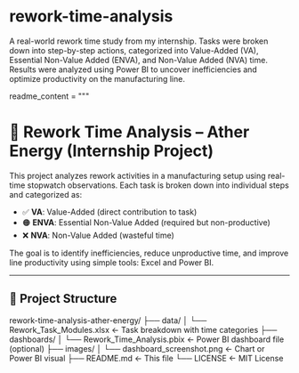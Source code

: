 # rework-time-analysis
A real-world rework time study from my internship. Tasks were broken down into step-by-step actions, categorized into Value-Added (VA), Essential Non-Value Added (ENVA), and Non-Value Added (NVA) time. Results were analyzed using Power BI to uncover inefficiencies and optimize productivity on the manufacturing line.

readme_content = """
# 🔧 Rework Time Analysis – Ather Energy (Internship Project)

This project analyzes rework activities in a manufacturing setup using real-time stopwatch observations. Each task is broken down into individual steps and categorized as:

- ✅ **VA**: Value-Added (direct contribution to task)
- 🟠 **ENVA**: Essential Non-Value Added (required but non-productive)
- ❌ **NVA**: Non-Value Added (wasteful time)

The goal is to identify inefficiencies, reduce unproductive time, and improve line productivity using simple tools: Excel and Power BI.

---

## 📁 Project Structure

rework-time-analysis-ather-energy/
├── data/
│ └── Rework_Task_Modules.xlsx ← Task breakdown with time categories
├── dashboards/
│ └── Rework_Time_Analysis.pbix ← Power BI dashboard file (optional)
├── images/
│ └── dashboard_screenshot.png ← Chart or Power BI visual
├── README.md ← This file
└── LICENSE ← MIT License
